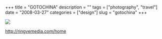 +++
title = "GOTOCHINA"
description = ""
tags = ["photography", "travel"]
date = "2008-03-27"
categories = ["design"]
slug = "gotochina"
+++


 

  <div id="screens-thumbs" class="clearfix">
    <div class="txt-center" id="design-submission"><a href="http://ringvemedia.com/home"><img id='bluga-thumbnail-768' class='bluga-thumbnail large' src='//media.konigi.com/bluga/
wt47f2757bbbbe3.jpg'/></a></div>  
  </div>   
<p><a href="http://ringvemedia.com/home">http://ringvemedia.com/home</a></p>




